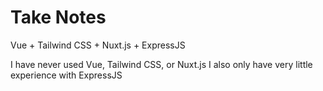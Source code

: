 # Take Notes
Vue + Tailwind CSS + Nuxt.js + ExpressJS

I have never used Vue, Tailwind CSS, or Nuxt.js
I also only have very little experience with ExpressJS